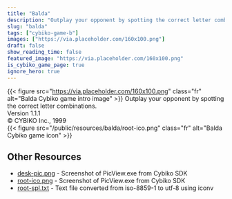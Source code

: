 ```yaml
---
title: "Balda"
description: "Outplay your opponent by spotting the correct letter combinations. Version 1.1.1 © CYBIKO Inc., 1999  "
slug: "balda"
tags: ["cybiko-game-b"]
images: ["https://via.placeholder.com/160x100.png"]
draft: false
show_reading_time: false
featured_image: "https://via.placeholder.com/160x100.png"
is_cybiko_game_page: true
ignore_hero: true
---
```

{{< figure src="https://via.placeholder.com/160x100.png" class="fr" alt="Balda Cybiko game intro image" >}}
Outplay your opponent by spotting the correct letter combinations. \
Version 1.1.1 \
© CYBIKO Inc., 1999 \
 {{< figure src="/public/resources/balda/root-ico.png" class="fr" alt="Balda Cybiko game icon" >}}

## Other Resources
* [desk-pic.png](/public/resources/balda/desk-pic.png) - Screenshot of PicView.exe from Cybiko SDK
* [root-ico.png](/public/resources/balda/root-ico.png) - Screenshot of PicView.exe from Cybiko SDK
* [root-spl.txt](/public/resources/balda/root-spl.txt) - Text file converted from iso-8859-1 to utf-8 using iconv
